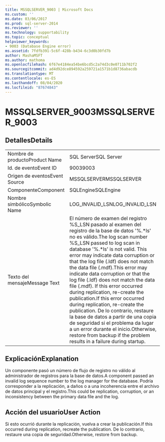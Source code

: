 ```yaml
---
title: MSSQLSERVER_9003 | Microsoft Docs
ms.custom: ''
ms.date: 03/06/2017
ms.prod: sql-server-2014
ms.reviewer: ''
ms.technology: supportability
ms.topic: conceptual
helpviewer_keywords:
- 9003 (Database Engine error)
ms.assetid: 7fdfb391-5c6f-428b-b434-6c3d0b30fd7b
author: MashaMSFT
ms.author: mathoma
ms.openlocfilehash: 6f67e4184ea54be6bcd5c2a74d3c0e0711b702f2
ms.sourcegitcommit: ad4d92dce894592a259721a1571b1d8736abacdb
ms.translationtype: MT
ms.contentlocale: es-ES
ms.lasthandoff: 08/04/2020
ms.locfileid: "87674843"
---
```

# <a name="mssqlserver_9003"></a><span data-ttu-id="cd124-102">MSSQLSERVER_9003</span><span class="sxs-lookup"><span data-stu-id="cd124-102">MSSQLSERVER_9003</span></span>
    
## <a name="details"></a><span data-ttu-id="cd124-103">Detalles</span><span class="sxs-lookup"><span data-stu-id="cd124-103">Details</span></span>  
  
|||  
|-|-|  
|<span data-ttu-id="cd124-104">Nombre de producto</span><span class="sxs-lookup"><span data-stu-id="cd124-104">Product Name</span></span>|<span data-ttu-id="cd124-105">SQL Server</span><span class="sxs-lookup"><span data-stu-id="cd124-105">SQL Server</span></span>|  
|<span data-ttu-id="cd124-106">Id. de evento</span><span class="sxs-lookup"><span data-stu-id="cd124-106">Event ID</span></span>|<span data-ttu-id="cd124-107">9003</span><span class="sxs-lookup"><span data-stu-id="cd124-107">9003</span></span>|  
|<span data-ttu-id="cd124-108">Origen de eventos</span><span class="sxs-lookup"><span data-stu-id="cd124-108">Event Source</span></span>|<span data-ttu-id="cd124-109">MSSQLSERVER</span><span class="sxs-lookup"><span data-stu-id="cd124-109">MSSQLSERVER</span></span>|  
|<span data-ttu-id="cd124-110">Componente</span><span class="sxs-lookup"><span data-stu-id="cd124-110">Component</span></span>|<span data-ttu-id="cd124-111">SQLEngine</span><span class="sxs-lookup"><span data-stu-id="cd124-111">SQLEngine</span></span>|  
|<span data-ttu-id="cd124-112">Nombre simbólico</span><span class="sxs-lookup"><span data-stu-id="cd124-112">Symbolic Name</span></span>|<span data-ttu-id="cd124-113">LOG_INVALID_LSN</span><span class="sxs-lookup"><span data-stu-id="cd124-113">LOG_INVALID_LSN</span></span>|  
|<span data-ttu-id="cd124-114">Texto del mensaje</span><span class="sxs-lookup"><span data-stu-id="cd124-114">Message Text</span></span>|<span data-ttu-id="cd124-115">El número de examen del registro %S_LSN pasado al examen del registro de la base de datos '%.\*ls' no es válido.</span><span class="sxs-lookup"><span data-stu-id="cd124-115">The log scan number %S_LSN passed to log scan in database '%.\*ls' is not valid.</span></span> <span data-ttu-id="cd124-116">This error may indicate data corruption or that the log file (.ldf) does not match the data file (.mdf).</span><span class="sxs-lookup"><span data-stu-id="cd124-116">This error may indicate data corruption or that the log file (.ldf) does not match the data file (.mdf).</span></span> <span data-ttu-id="cd124-117">If this error occurred during replication, re-create the publication.</span><span class="sxs-lookup"><span data-stu-id="cd124-117">If this error occurred during replication, re-create the publication.</span></span> <span data-ttu-id="cd124-118">De lo contrario, restaure la base de datos a partir de una copia de seguridad si el problema da lugar a un error durante el inicio.</span><span class="sxs-lookup"><span data-stu-id="cd124-118">Otherwise, restore from backup if the problem results in a failure during startup.</span></span>|  
  
## <a name="explanation"></a><span data-ttu-id="cd124-119">Explicación</span><span class="sxs-lookup"><span data-stu-id="cd124-119">Explanation</span></span>  
 <span data-ttu-id="cd124-120">Un componente pasó un número de flujo de registro no válido al administrador de registros para la base de datos.</span><span class="sxs-lookup"><span data-stu-id="cd124-120">A component passed an invalid log sequence number to the log manager for the database.</span></span> <span data-ttu-id="cd124-121">Podría corresponder a la replicación, a daños o a una incoherencia entre el archivo de datos principal y el registro.</span><span class="sxs-lookup"><span data-stu-id="cd124-121">This could be replication, corruption, or an inconsistency between the primary data file and the log.</span></span>  
  
## <a name="user-action"></a><span data-ttu-id="cd124-122">Acción del usuario</span><span class="sxs-lookup"><span data-stu-id="cd124-122">User Action</span></span>  
 <span data-ttu-id="cd124-123">Si esto ocurrió durante la replicación, vuelva a crear la publicación.</span><span class="sxs-lookup"><span data-stu-id="cd124-123">If this occurred during replication, recreate the publication.</span></span> <span data-ttu-id="cd124-124">De lo contrario, restaure una copia de seguridad.</span><span class="sxs-lookup"><span data-stu-id="cd124-124">Otherwise, restore from backup.</span></span>  
  
  

